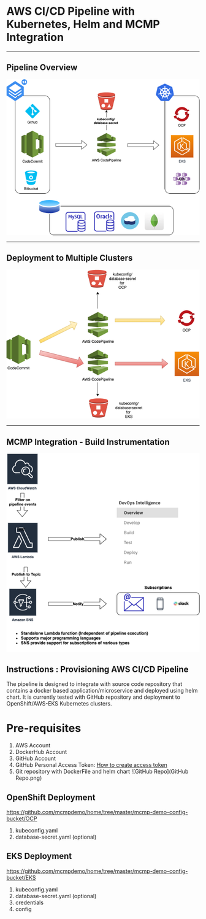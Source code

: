 # AWS CI/CD Pipeline with Kubernetes, Helm and MCMP Integration

---
## Pipeline Overview 
![CFN AWS Pipeline](aws-overview.png)

---
## Deployment to Multiple Clusters
![CFN AWS Pipeline](aws-multiple-clusters.png)

---
## MCMP Integration - Build Instrumentation
![CFN AWS Pipeline](aws-pipeline-mcmp-integration.png)

## Instructions : Provisioning AWS CI/CD Pipeline
   The pipeline is designed to integrate with source code repository that contains a docker based application/microservice and deployed using helm chart.
   It is currently tested with GitHub repository and deployment to OpenShift/AWS-EKS Kubernetes clusters.
   # Pre-requisites
   1. AWS Account
   2. DockerHub Account
   3. GitHub Account
   4. GitHub Personal Access Token: [How to create access token](https://docs.github.com/en/github/authenticating-to-github/creating-a-personal-access-token) 
   5. Git repository with DockerFile and helm chart
        ![GitHub Repo](GitHub Repo.png)
      
## OpenShift Deployment 
   <https://github.com/mcmpdemo/home/tree/master/mcmp-demo-config-bucket/OCP>
   1. kubeconfig.yaml
   2. database-secret.yaml (optional)
   
## EKS Deployment
   <https://github.com/mcmpdemo/home/tree/master/mcmp-demo-config-bucket/EKS>
   1. kubeconfig.yaml
   2. database-secret.yaml (optional)
   3. credentials
   4. config

